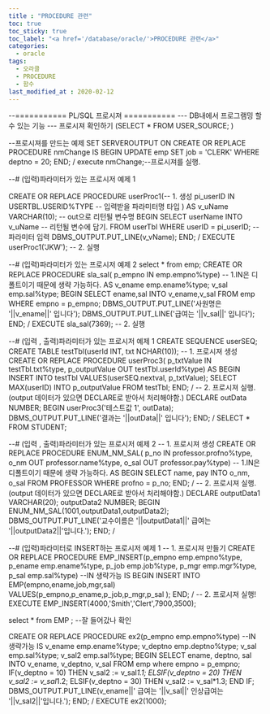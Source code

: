 ```yaml
---
title : "PROCEDURE 관련"
toc: true
toc_sticky: true
toc_label: "<a href='/database/oracle/'>PROCEDURE 관련</a>"
categories:
  - oracle
tags:
  - 오라클
  - PROCEDURE
  - 함수
last_modified_at : 2020-02-12
---
```



--=========== PL/SQL 프로시져 ===========
--- DB내에서 프로그램밍 할수 있는 기능
--- 프로시져 확인하기 (SELECT * FROM USER_SOURCE; )

--프로시져를 만드는 예제
SET SERVEROUTPUT ON
CREATE OR REPLACE PROCEDURE nmChange IS
BEGIN
    UPDATE emp SET 
    job = 'CLERK'
    WHERE deptno = 20;
END;
/
execute nmChange;--프로시져를 실행.


--# (입력)파라미터가 있는 프로시저 예제 1

CREATE OR REPLACE PROCEDURE userProc1(-- 1. 생성
    pi_userID IN USERTBL.USERID%TYPE  -- 입력받을 파라미터명 타입
) AS
    v_uName VARCHAR(10); -- out으로 리턴될 변수명
BEGIN
    SELECT userName INTO v_uName -- 리턴될 변수에 담기.
    FROM userTbl
    WHERE userID = pi_userID; -- 파라미터 입력
    DBMS_OUTPUT.PUT_LINE(v_vName);
END;
/
EXECUTE userProc1('JKW'); -- 2. 실행

--# (입력)파라미터가 있는 프로시저 예제 2
select * from emp;
CREATE OR REPLACE PROCEDURE sla_sal( p_empno IN emp.empno%type) -- 1.IN은 디폴트이기 때문에 생략 가능하다.
AS
    v_ename emp.ename%type;
    v_sal emp.sal%type;
BEGIN
    SELECT ename,sal INTO v_ename,v_sal
    FROM emp
    WHERE empno = p_empno;
    DBMS_OUTPUT.PUT_LINE('사원명은 '||v_ename||' 입니다');
    DBMS_OUTPUT.PUT_LINE('급여는 '||v_sal||' 입니다');
END;
/
EXECUTE sla_sal(7369); -- 2. 실행
    
--# (입력 , 출력)파라미터가 있는 프로시저 예제 1
CREATE SEQUENCE userSEQ;
CREATE TABLE testTbl(userId INT, txt NCHAR(10));
-- 1. 프로시져 생성
CREATE OR REPLACE PROCEDURE userProc3( p_txtValue IN testTbl.txt%type, p_outputValue OUT testTbl.userId%type)
AS
BEGIN
    INSERT INTO testTbl VALUES(userSEQ.nextval, p_txtValue);
    SELECT MAX(userID) INTO p_outputValue FROM testTbl;
END;
/
-- 2. 프로시져 실행.(output 데이터가 있으면 DECLARE로 받아서 처리해야함.)
DECLARE
    outData NUMBER;
BEGIN
    userProc3('테스트값 1', outData);
    DBMS_OUTPUT.PUT_LINE('결과는 '||outData||' 입니다');
END;
/
SELECT * FROM STUDENT;

--# (입력 , 출력)파라미터가 있는 프로시저 예제 2
-- 1. 프로시져 생성
CREATE OR REPLACE PROCEDURE ENUM_NM_SAL( p_no IN professor.profno%type, o_nm OUT professor.name%type, o_sal OUT professor.pay%type) -- 1.IN은 디폴트이기 때문에 생략 가능하다.
AS
BEGIN
    SELECT name, pay
    INTO o_nm, o_sal
    FROM PROFESSOR
    WHERE profno = p_no;
END;
/
-- 2. 프로시져 실행.(output 데이터가 있으면 DECLARE로 받아서 처리해야함.)
DECLARE
    outputData1 VARCHAR(20);
    outputData2 NUMBER;
BEGIN
    ENUM_NM_SAL(1001,outputData1,outputData2);
    DBMS_OUTPUT.PUT_LINE('교수이름은 '||outputData1||' 급여는 '||outputData2||'입니다.');
END;
/

--# (입력)파라미터로 INSERT하는 프로시저 예제 1
-- 1. 프로시져 만들기
CREATE OR REPLACE PROCEDURE EMP_INSERT(p_empno emp.empno%type, p_ename emp.ename%type, p_job emp.job%type, p_mgr emp.mgr%type, p_sal emp.sal%type) --IN 생략가능
IS
BEGIN
    INSERT INTO EMP(empno,ename,job,mgr,sal) VALUES(p_empno,p_ename,p_job,p_mgr,p_sal );
END;
/
-- 2. 프로시져 실행!
EXECUTE EMP_INSERT(4000,'Smith','Clert',7900,3500);

select * from EMP ; --잘 들어갔나 확인


CREATE OR REPLACE PROCEDURE ex2(p_empno emp.empno%type) --IN 생략가능
IS
    v_ename emp.ename%type;
    v_deptno emp.deptno%type;
    v_sal emp.sal%type;
    v_sal2 emp.sal%type;
BEGIN
    SELECT ename, deptno, sal
    INTO v_ename, v_deptno, v_sal
    FROM emp
    where empno = p_empno;
    IF(v_deptno = 10) THEN
        v_sal2 := v_sal*1.1;
    ELSIF(v_deptno = 20) THEN
        v_sal2 := v_sal*1.2;
    ELSIF(v_deptno = 30) THEN
        v_sal2 := v_sal*1.3;
    END IF;
    DBMS_OUTPUT.PUT_LINE(v_ename||' 급여는 '||v_sal||' 인상급여는 '||v_sal2||'입니다.');
END;
/
EXECUTE ex2(1000);